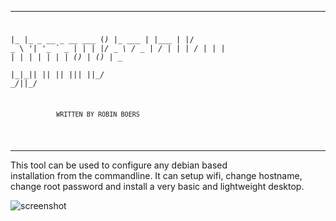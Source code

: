 <code><pre>
   _____                   _ _____           _
  |_   _|__ _ __ _ __ ___ (_)_   _|__   ___ | |___
    | |/ _ \ '__| '_ ` _ \| | | |/ _ \ / _ \| / __|
    | |  __/ |  | | | | | | | | | (_) | (_) | \__ \
    |_|\___|_|  |_| |_| |_|_| |_|\___/ \___/|_|___/

                WRITTEN BY ROBIN BOERS                   
</pre></code>

<hr>

This tool can be used to configure any debian based  
installation from the commandline. It can setup wifi, change hostname,  
change root password and install a very basic and lightweight desktop.

![screenshot](asstes/screenshot.png)
